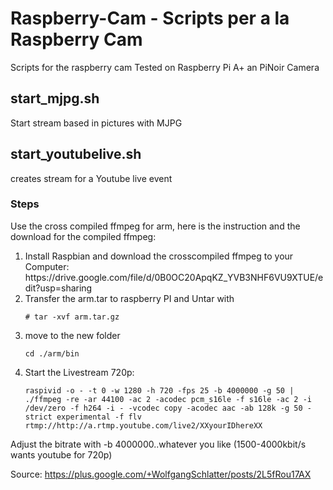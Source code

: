 # Raspberry-Cam - Scripts per a la Raspberry Cam

Scripts for the raspberry cam
Tested on Raspberry Pi A+ an PiNoir Camera

<h2>start_mjpg.sh</h2>
Start stream based in pictures with MJPG

<h2>start_youtubelive.sh</h2>
creates stream for a Youtube live event
<h3>Steps</h3>
Use the cross compiled ffmpeg for arm, here is the instruction and the download for the compiled ffmpeg:

<ol>
<li>Install Raspbian and download the crosscompiled ffmpeg to your Computer:
https://drive.google.com/file/d/0B0OC20ApqKZ_YVB3NHF6VU9XTUE/edit?usp=sharing</li>
<li>Transfer the arm.tar to raspberry PI and Untar with
<p><code># tar -xvf arm.tar.gz</code></p>
</li>
<li>move to the new folder
<p><code>cd ./arm/bin</code></p>
</li>
<li>Start the Livestream 720p:
<p><code>raspivid -o - -t 0 -w 1280 -h 720 -fps 25 -b 4000000 -g 50 | ./ffmpeg -re -ar 44100 -ac 2 -acodec pcm_s16le -f s16le -ac 2 -i /dev/zero -f h264 -i - -vcodec copy -acodec aac -ab 128k -g 50 -strict experimental -f flv rtmp://http://a.rtmp.youtube.com/live2/XXyourIDhereXX</code></p>
</li>
</ol>
Adjust the bitrate with      -b 4000000..whatever you like (1500-4000kbit/s wants youtube for 720p)

Source: https://plus.google.com/+WolfgangSchlatter/posts/2L5fRou17AX
